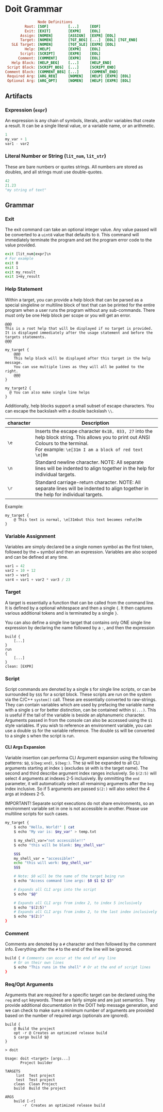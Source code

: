 # Doit Grammar

```ini
               Node Definitions
         Root: [SOF]         [...]     [EOF]
         Exit: [EXIT]        [EXPR]    [EOL]
       Assign: [NOMEN]       [ASSIGN]  [EXPR] [EOL]
       Target: [NOMEN]       [TGT_BEG] [...]  [EOL] [TGT_END]
   SLE Target: [NOMEN]       [TGT_SLE] [EXPR] [EOL]
         Help: [HELP]        [EXPR]    [EOL]
       Script: [SCRIPT]      [EXPR]    [EOL]
      Comment: [COMMENT]     [EXPR]    [EOL]
   Help Block: [HELP_BEG]    [...]     [HELP_END]
 Script Block: [SCRIPT_BEG]  [...]     [SCRIPT_END]
Comment Block: [COMMENT_BEG] [...]     [COMMENT_END]
 Required Arg: [ARG_REQ]     [NOMEN]   [HELP] [EXPR] [EOL]
 Optional Arg: [ARG_OPT]     [NOMEN]   [HELP] [EXPR] [EOL]
```

## Artifacts

### Expression (`expr`)

An expression is any chain of symbols, literals, and/or variables that create a result. It can be a single literal value, or a variable name, or an arithmetic.

```python
1
my_var + 1
var1 - var2
```

### Literal Number or String (`lit_num`, `lit_str`)

These are bare numbers or quotes strings. All numbers are stored as doubles, and all strings must use double-quotes.

```python
42
21.23
"my string of text"
```

## Grammar

### Exit

The exit command can take an optional integer value. Any value passed will be converted to a `uint8` value that defaults to `0`. This command will immediately terminate the program and set the program error code to the value provided.

```sh
exit [lit_num|expr]\n
# For example
exit 0
exit 1
exit my_result
exit 1+my_result
```

### Help Statement

Within a target, you can provide a help block that can be parsed as a special singleline or multiline block of text that can be printed for the entire program when a user runs the program without any sub-commands. There must only be one Help block per scope or you will get an error.

```
@@@
This is a root help that will be displayed if no target is provided.
It is displayed immediately after the usage statement and before the targets statements.
@@@

my_target {
	@@@
	This help block will be displayed after this target in the help message.
	You can use multiple lines as they will all be padded to the right.
	@@@
}

my_target2 {
  @ You can also make single line helps
}
```

Additionally, help blocks support a small subset of escape characters. You can escape the backslash with a double backslash `\\`.

| character | Description                                                  |
| --------- | ------------------------------------------------------------ |
| `\e`      | Inserts the escape character `0x1B, 033, 27` into the help block string. This allows you to print out ANSI Colours to the terminal.<br />For example: `\e[31m I am a block of red text \e[0m` |
| `\n`      | Standard newline character. NOTE: All separate lines will be indented to align together in the help for individual targets. |
| `\r`      | Standard carriage-return character. NOTE: All separate lines will be indented to align together in the help for individual targets. |

Example:

```
my_target {
	@ This text is normal, \e[31mbut this text becomes red\e[0m
}
```

### Variable Assignment

Variables are simply declared be a single nomen symbol as the first token, followed by the `=` symbol and then an expression. Variables are also scoped and can be defined at any time.

```python
var1 = 42
var2 = 10 + 12
var3 = var1
var4 = var1 + var2 * var3 / 23
```

### Target

A target is essentially a function that can be called from the command line. It is defined by a optional whitespace and then a single `{`. It then captures various additional tokens and is terminated by a single `}`.

You can also define a single line target that contains only ONE single line expression by declaring the name followed by a `:`, and then the expression

```
build {
	[...]
}
run
{
	[...]
}
clean: [EXPR]
```

### Script

Script commands are denoted by a single `$` for single line scripts, or can be surrounded by `$$$` for a script block. These scripts are run on the system via the C/C++ `system()` call. These are essentially converted to raw-strings. They can contain variables which are used by prefacing the variable name with a single `$` or for better distinction, can be contained within `$(...)`. This is useful if the tail of the variable is beside an alphanumeric character. Arguments passed in from the console can also be accessed using the `$1` style variables. If you wish to reference an environment variable, you can use a double `$$` for the variable reference. The double `$$` will be converted to a single `$` when the script is run.

#### CLI Args Expansion

Variable insertion can performa CLI Argument expansion using the following patterns: `$@`, `$(beg:end)`, `$(beg:)`. The `$@` will be expanded to all CLI arguments starting at index `1` (excludes `$0` with is the target name). The second and third describe argument index ranges inclusively. So `$(2:5)` will select 4 arguments at indexes 2-5 inclusively. By ommitting the `end` parameter, it will automatically select all remaining arguments after the `beg` index inclusive. So if 5 arguments are passed `$(2:)` will also select the 4 args at indexes 2-5.

IMPORTANT! Separate script executions do not share environments, so an environment variable set in one is not accessible in another. Please use multiline scripts for such cases.

```sh
my_target {
	$ echo "Hello, World!" | cat
	$ echo "My var is: $my_var" > temp.txt

	$ my_shell_var="not accessible!!"
	$ echo "this will be blank: $my_shell_var"

	$$$
	my_shell_var = "accessible!"
	echo "this will work: $my_shell_var"
	$$$

	# Note: $0 will be the name of the target being run
	$ echo "Access command line args: $0 $1 $2 $3"

	# Expands all CLI args into the script
	$ echo "$@"

	# Expands all CLI args from index 2, to index 5 inclusively
	$ echo "$(2:5)"
	# Expands all CLI args from index 2, to the last index inclusively
	$ echo "$(2:)"
}
```

### Comment

Comments are denoted by a `#` character and then followed by the comment info. Everything after the `#` to the end of the line will be ignored.

```sh
build { # Comments can occur at the end of any line
	# Or on their own lines
	$ echo "This runs in the shell" # Or at the end of script lines
}
```

### Req/Opt Arguments

Arguments that are required for a specific target can be declared using the `req` and `opt` keywords. These are fairly simple and are just semantics. They provide additional documentation in the DOIT help message generation, and we can check to make sure a minimum number of arguments are provided based on the number of required args (optionals are ignored).

```
build {
	@ Build the project
	opt -r @ Creates an optimized release build
	$ cargo build $@
}

> doit

Usage: doit <target> [args...]
       Project builder

TARGETS
     lint  Test project
     test  Test project
    clean  Clean Project
    build  Build the project

ARGS
    build [-r]
        -r  Creates an optimized release build
```

